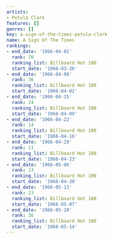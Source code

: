 ```yaml
---
artists:
- Petula Clark
features: []
genres: []
key: a-sign-of-the-times-petula-clark
name: A Sign Of The Times
rankings:
- end_date: '1966-04-01'
  rank: 70
  ranking_list: Billboard Hot 100
  start_date: '1966-03-26'
- end_date: '1966-04-08'
  rank: 36
  ranking_list: Billboard Hot 100
  start_date: '1966-04-02'
- end_date: '1966-04-15'
  rank: 24
  ranking_list: Billboard Hot 100
  start_date: '1966-04-09'
- end_date: '1966-04-22'
  rank: 14
  ranking_list: Billboard Hot 100
  start_date: '1966-04-16'
- end_date: '1966-04-29'
  rank: 11
  ranking_list: Billboard Hot 100
  start_date: '1966-04-23'
- end_date: '1966-05-06'
  rank: 13
  ranking_list: Billboard Hot 100
  start_date: '1966-04-30'
- end_date: '1966-05-13'
  rank: 23
  ranking_list: Billboard Hot 100
  start_date: '1966-05-07'
- end_date: '1966-05-20'
  rank: 36
  ranking_list: Billboard Hot 100
  start_date: '1966-05-14'
---
```


